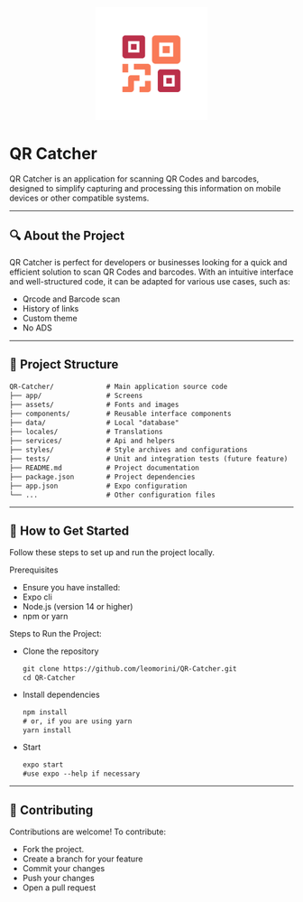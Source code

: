 <div align="center">
  <img src="https://raw.githubusercontent.com/leomorini/QR-Catcher/refs/heads/main/assets/images/icon.png" alt="QR Catcher Icon" width="200">
</div>

# QR Catcher

QR Catcher is an application for scanning QR Codes and barcodes, designed to simplify capturing and processing this information on mobile devices or other compatible systems.

---

## 🔍 About the Project

QR Catcher is perfect for developers or businesses looking for a quick and efficient solution to scan QR Codes and barcodes. With an intuitive interface and well-structured code, it can be adapted for various use cases, such as:  
- Qrcode and Barcode scan  
- History of links
- Custom theme
- No ADS  

---

## 📁 Project Structure

```plaintext
QR-Catcher/             # Main application source code
├── app/                # Screens
├── assets/             # Fonts and images
├── components/         # Reusable interface components
├── data/               # Local "database"
├── locales/            # Translations
├── services/           # Api and helpers
├── styles/             # Style archives and configurations
├── tests/              # Unit and integration tests (future feature)
├── README.md           # Project documentation
├── package.json        # Project dependencies
├── app.json            # Expo configuration
└── ...                 # Other configuration files
```

---

## 🚀 How to Get Started

Follow these steps to set up and run the project locally.

Prerequisites
- Ensure you have installed:
- Expo cli
- Node.js (version 14 or higher)
- npm or yarn

Steps to Run the Project:
- Clone the repository
  ```
  git clone https://github.com/leomorini/QR-Catcher.git
  cd QR-Catcher
  ```
- Install dependencies
  ```
  npm install
  # or, if you are using yarn
  yarn install
  ```
- Start
  ```
  expo start
  #use expo --help if necessary
  ```

---

## 🤝 Contributing

Contributions are welcome! To contribute:
- Fork the project.
- Create a branch for your feature
- Commit your changes
- Push your changes
- Open a pull request

